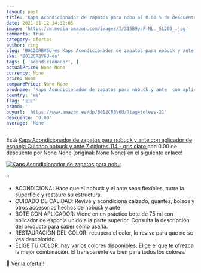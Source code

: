 ```yaml
---
layout: post
title: 'Kaps Acondicionador de zapatos para nobu al 0.00 % de descuento'
date: 2021-01-12 14:32:05
image: 'https://m.media-amazon.com/images/I/315B9yaF-ML._SL200_.jpg'
comments: true
category: ofertas
author: ring
slug: 'B012CRBV6U-es Kaps Acondicionador de zapatos para nobuck y ante con...'
sku: 'B012CRBV6U-es'
tags: [ 'acondicionador', ]
actualPrice: None None
currency: None
price: None
comparePrice: None None
prodname: 'Kaps Acondicionador de zapatos para nobuck y ante  con aplicador de esponja  Cuidado nobuck y ante  7 colores  114 - gris claro '
country: 'es'
flag: '🇪🇸'
brand: ''
buyurl: 'https://www.amazon.es/dp/B012CRBV6U/?tag=tolees-21'
descuento: '0.00'
average: 'None'
---
```


Está [Kaps Acondicionador de zapatos para nobuck y ante  con aplicador de esponja  Cuidado nobuck y ante  7 colores  114 - gris claro ](https://www.amazon.es/dp/B012CRBV6U/?tag=tolees-21) con 0.00 de descuento por None None (original: None None) en el siguiente enlace!

[![Kaps Acondicionador de zapatos para nobu](https://m.media-amazon.com/images/I/315B9yaF-ML._SL200_.jpg)](https://www.amazon.es/dp/B012CRBV6U/?tag=tolees-21)

ℹ️:

- ACONDICIONA: Hace que el nobuck y el ante sean flexibles, nutre la superficie y restaure su estructura.
- CUIDADO DE CALIDAD: Revive y acondiciona calzado, guantes, bolsos y otros accesorios hechos de nobuck y ante
- BOTE CON APLICADOR: Viene en un práctico bote de 75 ml con aplicador de esponja unido a la parte superior. Consulta la descripción del producto para saber cómo usarla.
- RESTAURACIÓN DEL COLOR: recupera el color, lo revive para que no se vea descolorido.
- ELIGE TU COLOR: hay varios colores disponibles. Elige el que te ofrezca la mejor combinación. El transparente va bien para todos los colores.

[🛒 Ver la oferta!!](https://www.amazon.es/dp/B012CRBV6U/?tag=tolees-21)
